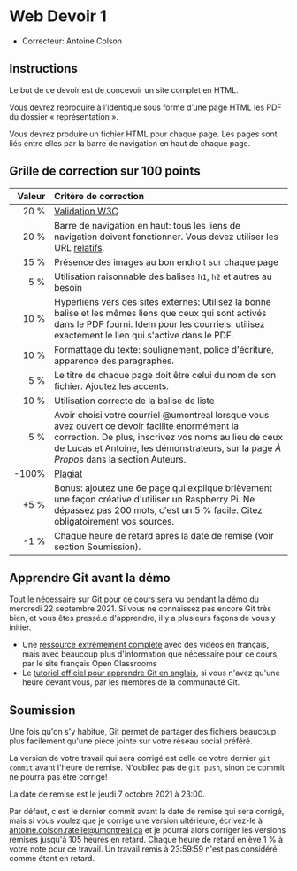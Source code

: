 # Web Devoir 1

* Correcteur: Antoine Colson

## Instructions

Le but de ce devoir est de concevoir un site complet en HTML.

Vous devrez reproduire à l’identique sous forme d’une page HTML les PDF du
dossier « représentation ».

Vous devrez produire un fichier HTML pour chaque page. Les pages sont liés
entre elles par la barre de navigation en haut de chaque page.

## Grille de correction sur 100 points

| Valeur | Critère de correction                                        |
| -----: | :----------------------------------------------------------- |
|   20 % | [Validation W3C](https://validator.w3.org/)                  |
|   20 % | Barre de navigation en haut: tous les liens de navigation doivent fonctionner. Vous devez utiliser les URL [relatifs](https://developer.mozilla.org/fr/docs/Learn/HTML/Introduction_to_HTML/Creating_hyperlinks#url_absolue_vs._url_relative). |
|   15 % | Présence des images au bon endroit sur chaque page           |
|    5 % | Utilisation raisonnable des balises `h1`, `h2` et autres au besoin |
|   10 % | Hyperliens vers des sites externes: Utilisez la bonne balise et les mêmes liens que ceux qui sont activés dans le PDF fourni. Idem pour les courriels: utilisez exactement le lien qui s'active dans le PDF. |
|   10 % | Formattage du texte: soulignement, police d'écriture, apparence des paragraphes. |
|    5 % | Le titre de chaque page doit être celui du nom de son fichier. Ajoutez les accents. |
|   10 % | Utilisation correcte de la balise de liste                   |
|    5 % | Avoir choisi votre courriel @umontreal lorsque vous avez ouvert ce devoir facilite énormément la correction. De plus, inscrivez vos noms au lieu de ceux de Lucas et Antoine, les démonstrateurs, sur la page *À Propos* dans la section Auteurs. |
|  -100% | [Plagiat](https://integrite.umontreal.ca/boite-a-outils/quiz-generaux/) |
|   +5 % | Bonus: ajoutez une 6e page qui explique brièvement une façon créative d'utiliser un Raspberry Pi. Ne dépassez pas 200 mots, c'est un 5 % facile. Citez obligatoirement vos sources. |
|   -1 % | Chaque heure de retard après la date de remise (voir section Soumission). |

## Apprendre Git avant la démo

Tout le nécessaire sur Git pour ce cours sera vu pendant la démo du mercredi 22 septembre 2021. Si vous ne connaissez pas encore Git très bien, et vous êtes pressé.e d'apprendre, il y a plusieurs façons de vous y initier.

* Une [ressource extrêmement complète](https://openclassrooms.com/fr/courses/7162856-gerez-du-code-avec-git-et-github) avec des vidéos en français, mais avec beaucoup plus d'information que nécessaire pour ce cours, par le site français Open Classrooms
* Le [tutoriel officiel pour apprendre Git en anglais](https://git-scm.com/docs/gittutorial), si vous n'avez qu'une heure devant vous, par les membres de la communauté Git.

## Soumission

Une fois qu'on s'y habitue, Git permet de partager des fichiers beaucoup plus facilement qu'une pièce jointe sur votre réseau social préféré.

La version de votre travail qui sera corrigé est celle de votre dernier `git commit` avant l'heure de remise. N'oubliez pas de `git push`, sinon ce commit ne pourra pas être corrigé!

La date de remise est le jeudi 7 octobre 2021 à 23:00. 

Par défaut, c'est le dernier commit avant la date de remise qui sera corrigé, mais si vous voulez que je corrige une version ultérieure, écrivez-le à antoine.colson.ratelle@umontreal.ca et je pourrai alors corriger les versions remises jusqu'à 105 heures en retard. Chaque heure de retard enlève 1 % à votre note pour ce travail. Un travail remis à 23:59:59 n'est pas considéré comme étant en retard.
